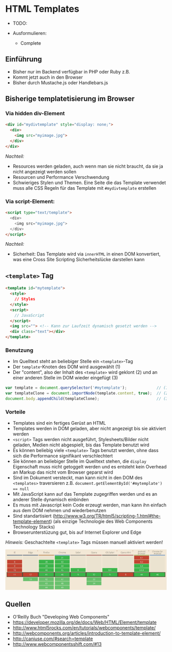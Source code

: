 # HTML Templates

- TODO:

- Ausformulieren:
  - Complete

## Einführung

- Bisher nur im Backend verfügbar in PHP oder Ruby z.B.
- Kommt jetzt auch in den Browser
- Bisher durch Mustache.js oder Handlebars.js


## Bisherige templatetisierung im Browser

### Via hidden div-Element

```html
<div id="mydivtemplate" style="display: none;">
  <div>
    <img src="myimage.jpg">
  </div>
</div>
```

*Nachteil:*
- Resources werden geladen, auch wenn man sie nicht braucht, da sie ja nicht angezeigt werden sollen
- Resourcen und Performance Verschwendung
- Schwieriges Stylen und Themen. Eine Seite die das Template verwendet muss alle CSS Regeln für das Template mit `#mydivtemplate` erstellen


### Via script-Element:

```html
<script type="text/template">
  <div>
    <img src="myimage.jpg">
  </div>
</script>
```

*Nachteil:*
- Sicherheit: Das Template wird via `innerHTML` in einen DOM konvertiert, was eine Cross Site Scripting Sicherheitslücke darstellen kann


## `<template>` Tag

```html
<template id="mytemplate">
  <style>
    // Styles
  </style>
  <script>
    // JavaScript
  </script>
  <img src=""> <!-- Kann zur Laufzeit dynamisch gesetzt werden -->
  <div class="text"></div>
</template>
```

### Benutzung

- Im Quelltext steht an beliebiger Stelle ein `<template>`-Tag
- Der `template`-Knoten des DOM wird ausgewählt (1)
- Der "content", also der Inhalt des `<template>` wird geklont (2) und an einer anderen Stelle im DOM wieder eingefügt (3)

```javascript
var template = document.querySelector('#mytemplate');             // (1)
var templateClone = document.importNode(template.content, true);  // (2)
document.body.appendChild(templateClone);                         // (3)
```

### Vorteile

- Templates sind ein fertiges Gerüst an HTML
- Templates werden in DOM geladen, aber nicht angezeigt bis sie aktiviert werden
- `<script>` Tags werden nicht ausgeführt, Stylesheets/Bilder nicht geladen, Medien nicht abgespielt, bis das Template benutzt wird
- Es können beliebig viele `<template>` Tags benutzt werden, ohne dass sich die Performance signifikant verschlechtert
- Sie können an beliebiger Stelle im Quelltext stehen, die `display` Eigenschaft muss nicht getoggelt werden und es entsteht kein Overhead an Markup das nicht vom Browser geparst wird
- Sind im Dokument versteckt, man kann nicht in den DOM des `<templates>` traversieren
  z.B. `document.getElementById('#mytemplate') == null`
- Mit JavaScript kann auf das Template zugegriffen werden und es an anderer Stelle dynamisch einbinden
- Es muss mit Javascript kein Code erzeugt werden, man kann ihn einfach aus dem DOM nehmen und wiederbenutzen
- Sind standartisiert (http://www.w3.org/TR/html5/scripting-1.html#the-template-element) (als einzige Technologie des Web Components Technology Stacks)
- Browserunterstüzung gut, bis auf Internet Explorer und Edge

*Hinweis:*
Geschachtelte `<template>` Tags müssen manuell aktiviert werden!

![Bild: Brwoserunterstützung des HTML Template Tags](https://raw.githubusercontent.com/Glur4k/BATHWebComponents/master/docs/release/2-Web%20Components%20nach%20W3C/2-Web%20Components%20Technology%20Stack/images/Templates_Browserunterstuetzung.jpg "Template Tag Browserunterstzützung. Quelle: http://caniuse.com/#search=template")


## Quellen
- O'Reilly Buch "Developing Web Components"
- https://developer.mozilla.org/de/docs/Web/HTML/Element/template
- http://www.html5rocks.com/en/tutorials/webcomponents/template/
- http://webcomponents.org/articles/introduction-to-template-element/
- http://caniuse.com/#search=template
- http://www.webcomponentsshift.com/#13
